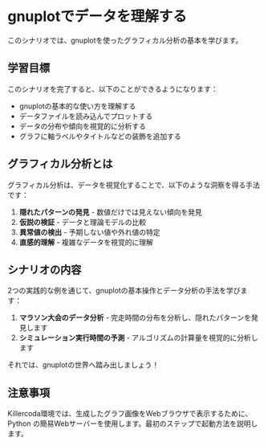 # gnuplotでデータを理解する

このシナリオでは、gnuplotを使ったグラフィカル分析の基本を学びます。

## 学習目標

このシナリオを完了すると、以下のことができるようになります：

- gnuplotの基本的な使い方を理解する
- データファイルを読み込んでプロットする
- データの分布や傾向を視覚的に分析する
- グラフに軸ラベルやタイトルなどの装飾を追加する

## グラフィカル分析とは

グラフィカル分析は、データを視覚化することで、以下のような洞察を得る手法です：

1. **隠れたパターンの発見** - 数値だけでは見えない傾向を発見
2. **仮説の検証** - データと理論モデルの比較
3. **異常値の検出** - 予期しない値や外れ値の特定
4. **直感的理解** - 複雑なデータを視覚的に理解

## シナリオの内容

2つの実践的な例を通じて、gnuplotの基本操作とデータ分析の手法を学びます：

1. **マラソン大会のデータ分析** - 完走時間の分布を分析し、隠れたパターンを発見します
2. **シミュレーション実行時間の予測** - アルゴリズムの計算量を視覚的に分析します

それでは、gnuplotの世界へ踏み出しましょう！

## 注意事項

Killercoda環境では、生成したグラフ画像をWebブラウザで表示するために、Python の簡易Webサーバーを使用します。最初のステップで起動方法を説明します。